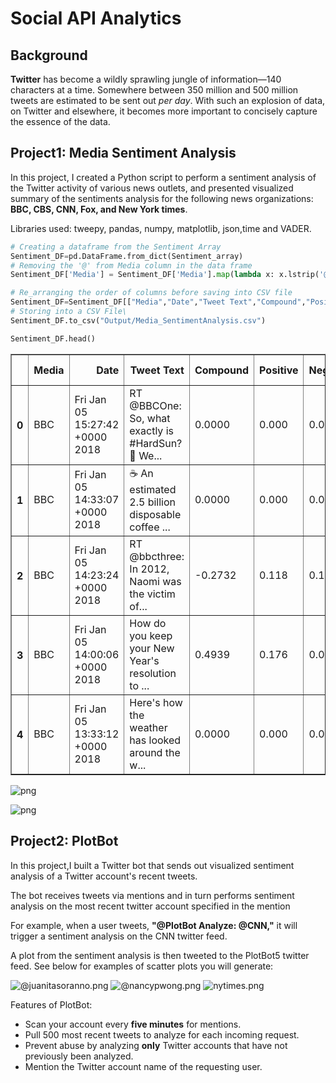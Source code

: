 # Social API Analytics

## Background

**Twitter** has become a wildly sprawling jungle of information—140 characters at a time. Somewhere between 350 million and 500 million tweets are estimated to be sent out _per day_. With such an explosion of data, on Twitter and elsewhere, it becomes more important to concisely capture the essence of the data.

## Project1: Media Sentiment Analysis

In this project, I created a Python script to perform a sentiment analysis of the Twitter activity of various news outlets, and presented visualized summary of the sentiments analysis for the following news organizations: **BBC, CBS, CNN, Fox, and New York times**.

Libraries used: tweepy, pandas, numpy, matplotlib, json,time and VADER.

```python
# Creating a dataframe from the Sentiment Array
Sentiment_DF=pd.DataFrame.from_dict(Sentiment_array)
# Removing the '@' from Media column in the data frame
Sentiment_DF['Media'] = Sentiment_DF['Media'].map(lambda x: x.lstrip('@'))

# Re_arranging the order of columns before saving into CSV file
Sentiment_DF=Sentiment_DF[["Media","Date","Tweet Text","Compound","Positive","Negative","Neutral","Tweets Ago"]]
# Storing into a CSV File\
Sentiment_DF.to_csv("Output/Media_SentimentAnalysis.csv")

Sentiment_DF.head()
```
<div>
<table border="1" class="dataframe">
  <thead>
    <tr style="text-align: right;">
      <th></th>
      <th>Media</th>
      <th>Date</th>
      <th>Tweet Text</th>
      <th>Compound</th>
      <th>Positive</th>
      <th>Negative</th>
      <th>Neutral</th>
      <th>Tweets Ago</th>
    </tr>
  </thead>
  <tbody>
    <tr>
      <th>0</th>
      <td>BBC</td>
      <td>Fri Jan 05 15:27:42 +0000 2018</td>
      <td>RT @BBCOne: So, what exactly is #HardSun? 🤔 We...</td>
      <td>0.0000</td>
      <td>0.000</td>
      <td>0.000</td>
      <td>1.000</td>
      <td>100</td>
    </tr>
    <tr>
      <th>1</th>
      <td>BBC</td>
      <td>Fri Jan 05 14:33:07 +0000 2018</td>
      <td>☕️ An estimated 2.5 billion disposable coffee ...</td>
      <td>0.0000</td>
      <td>0.000</td>
      <td>0.000</td>
      <td>1.000</td>
      <td>99</td>
    </tr>
    <tr>
      <th>2</th>
      <td>BBC</td>
      <td>Fri Jan 05 14:23:24 +0000 2018</td>
      <td>RT @bbcthree: In 2012, Naomi was the victim of...</td>
      <td>-0.2732</td>
      <td>0.118</td>
      <td>0.198</td>
      <td>0.684</td>
      <td>98</td>
    </tr>
    <tr>
      <th>3</th>
      <td>BBC</td>
      <td>Fri Jan 05 14:00:06 +0000 2018</td>
      <td>How do you keep your New Year's resolution to ...</td>
      <td>0.4939</td>
      <td>0.176</td>
      <td>0.000</td>
      <td>0.824</td>
      <td>97</td>
    </tr>
    <tr>
      <th>4</th>
      <td>BBC</td>
      <td>Fri Jan 05 13:33:12 +0000 2018</td>
      <td>Here's how the weather has looked around the w...</td>
      <td>0.0000</td>
      <td>0.000</td>
      <td>0.000</td>
      <td>1.000</td>
      <td>96</td>
    </tr>
  </tbody>
</table>
</div>

![png](output_5_0.png)

![png](output_7_0.png)


## Project2: PlotBot

In this project,I built a Twitter bot that sends out visualized sentiment analysis of a Twitter account's recent tweets.

The bot receives tweets via mentions and in turn performs sentiment analysis on the most recent twitter account specified in the mention

For example, when a user tweets, **"@PlotBot Analyze: @CNN,"** it will trigger a sentiment analysis on the CNN twitter feed.

A plot from the sentiment analysis is then tweeted to the PlotBot5 twitter feed. See below for examples of scatter plots you will generate:

![@juanitasoranno.png](Images/@juanitasoranno.png)
![@nancypwong.png](Images/@nancypwong.png)
![nytimes.png](Images/nytimes.png)

Features of PlotBot:

* Scan your account every **five minutes** for mentions.
* Pull 500 most recent tweets to analyze for each incoming request.
* Prevent abuse by analyzing **only** Twitter accounts that have not previously been analyzed.
* Mention the Twitter account name of the requesting user.
